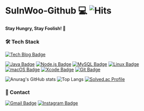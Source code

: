 # SuInWoo-Github 💻  ![Hits](https://hits.seeyoufarm.com/api/count/incr/badge.svg?url=https%3A%2F%2Fgithub.com%2FSuInWoo&count_bg=%23E3CC35&title_bg=%23DF5B5B&icon=&icon_color=%23E7E7E7&title=hits&edge_flat=false)
#### Stay Hungry, Stay Foolish! 📒

### 🛠 Tech Stack 
[![Tech Blog Badge](https://img.shields.io/badge/-Tech%20Blog-yellow?style=flat-square&logo=Blogger&logoColor=white)](https://suin-it.tistory.com/)

[![Java Badge](https://img.shields.io/badge/-Java-%23007396?style=flat-square&logo=Java&logoColor=white)](https://devdocs.programmers.co.kr/references/java/docs/api/index.html?overview-summary.html) [![Node.js Badge](https://img.shields.io/badge/-Node.js-%23339933?style=flat-square&logo=Node.js&logoColor=white)](https://nodejs.org/ko/docs/) [![MySQL Badge](https://img.shields.io/badge/-MySQL-%234479A1?style=flat-square&logo=MySQL&logoColor=white)](https://dev.mysql.com/doc/) [![Linux Badge](https://img.shields.io/badge/-Linux-yellow?style=flat-square&logo=Linux&logoColor=white)](https://help.ubuntu.com/) [![macOS Badge](https://img.shields.io/badge/-macOS-%23000000?style=flat-square&logo=apple&logoColor=white)](https://developer.apple.com/macos/) [![Xcode Badge](https://img.shields.io/badge/-Xcode-black?style=flat-square&logo=Xcode&logoColor=#147EFB)](https://developer.apple.com/kr/xcode/) [![Git Badge](https://img.shields.io/badge/-Git-%23F05032?style=flat-square&logo=Git&logoColor=white)](https://git-scm.com/doc) 

![Anurag's GitHub stats](https://github-readme-stats.vercel.app/api?username=SuInWoo&show_icons=true&theme=onedark) ![Top Langs](https://github-readme-stats.vercel.app/api/top-langs/?username=SuInWoo&layout=compact)
[![Solved.ac Profile](http://mazassumnida.wtf/api/v2/generate_badge?boj=wbo1026)](https://solved.ac/wbo1026/)

### 📱 Contact 
[![Gmail Badge](https://img.shields.io/badge/Gmail-d14836?style=flat-square&logo=Gmail&logoColor=white&link=mailto:wbo1026@naver.com)](mailto:wbo1026@naver.com) [![Instagram Badge](https://img.shields.io/badge/-Instagram-%23E4405F?style=flat-square&logo=Instagram&logoColor=white)](https://www.instagram.com/suiin_._/)
